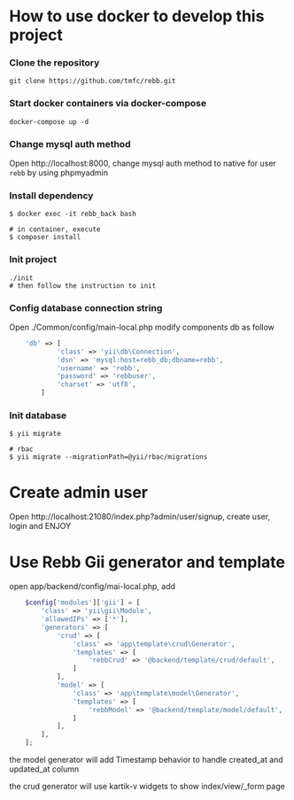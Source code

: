 # How to use docker to develop this project

### Clone the repository
```shell script
git clone https://github.com/tmfc/rebb.git
```

### Start docker containers via docker-compose
```shell script
docker-compose up -d
```

### Change mysql auth method
Open http://localhost:8000, change mysql auth method to native for user `rebb` by using phpmyadmin

### Install dependency

```shell script
$ docker exec -it rebb_back bash

# in container, execute
$ composer install
```

### Init project

```shell script
./init
# then follow the instruction to init
```

### Config database connection string

Open ./Common/config/main-local.php
modify components db as follow 
```php
    'db' => [
            'class' => 'yii\db\Connection',
            'dsn' => 'mysql:host=rebb_db;dbname=rebb',
            'username' => 'rebb',
            'password' => 'rebbuser',
            'charset' => 'utf8',
        ]
```
### Init database
```shell script
$ yii migrate

# rbac
$ yii migrate --migrationPath=@yii/rbac/migrations
```

# Create admin user

Open http://localhost:21080/index.php?admin/user/signup, create user, login and ENJOY

# Use Rebb Gii generator and template

open app/backend/config/mai-local.php, add

```php
    $config['modules']['gii'] = [
        'class' => 'yii\gii\Module',
        'allowedIPs' => ['*'],
        'generators' => [
            'crud' => [
                'class' => 'app\template\crud\Generator',
                'templates' => [
                    'rebbCrud' => '@backend/template/crud/default',
                ]
            ],
            'model' => [
                'class' => 'app\template\model\Generator',
                'templates' => [
                    'rebbModel' => '@backend/template/model/default',
                ]
            ],
        ],
    ];
```

the model generator will add Timestamp behavior to handle created_at and updated_at column

the crud generator will use kartik-v widgets to show index/view/_form page
